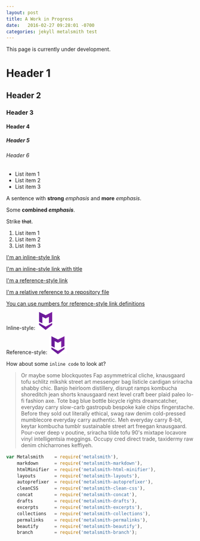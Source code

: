 ```yaml
---
layout: post
title: A Work in Progress
date:   2016-02-27 09:28:01 -0700
categories: jekyll metalsmith test
---
```

This page is currently under development.

# Header 1

## Header 2

### Header 3

#### Header 4

##### Header 5

###### Header 6

- List item 1
- List item 2
- List item 3

A sentence with **strong** *emphasis* and __more__ _emphasis_.

Some **combined _emphasis_**.

Strike ~~that~~.

1. List item 1
2. List item 2
3. List item 3

[I'm an inline-style link](https://www.google.com)

[I'm an inline-style link with title](https://www.google.com "Google's Homepage")

[I'm a reference-style link][Arbitrary case-insensitive reference text]

[I'm a relative reference to a repository file](../blob/master/LICENSE)

[You can use numbers for reference-style link definitions][1]

[arbitrary case-insensitive reference text]: https://www.mozilla.org

[1]: http://slashdot.org

[link text itself]: http://www.reddit.com

Inline-style:
![alt text](https://github.com/adam-p/markdown-here/raw/master/src/common/images/icon48.png "Logo Title Text 1")

Reference-style:
![alt text][logo]

[logo]: https://github.com/adam-p/markdown-here/raw/master/src/common/images/icon48.png "Logo Title Text 2"

How about some `inline code` to look at?

> Or maybe some blockquotes
> Fap asymmetrical cliche, knausgaard tofu schlitz mlkshk street art messenger bag listicle cardigan sriracha shabby chic. Banjo heirloom distillery, disrupt ramps kombucha shoreditch jean shorts knausgaard next level craft beer plaid paleo lo-fi fashion axe. Tote bag blue bottle bicycle rights dreamcatcher, everyday carry slow-carb gastropub bespoke kale chips fingerstache. Before they sold out literally ethical, swag raw denim cold-pressed mumblecore everyday carry authentic. Meh everyday carry 8-bit, keytar kombucha tumblr sustainable street art freegan knausgaard. Pour-over deep v poutine, sriracha tilde tofu 90's mixtape locavore vinyl intelligentsia meggings. Occupy cred direct trade, taxidermy raw denim chicharrones keffiyeh.

```js
var Metalsmith    = require('metalsmith'),
    markdown      = require('metalsmith-markdown'),
    htmlMinifier  = require('metalsmith-html-minifier'),
    layouts       = require('metalsmith-layouts'),
    autoprefixer  = require('metalsmith-autoprefixer'),
    cleanCSS      = require('metalsmith-clean-css'),
    concat        = require('metalsmith-concat'),
    drafts        = require('metalsmith-drafts'),
    excerpts      = require('metalsmith-excerpts'),
    collections   = require('metalsmith-collections'),
    permalinks    = require('metalsmith-permalinks'),
    beautify      = require('metalsmith-beautify'),
    branch        = require('metalsmith-branch');
```
